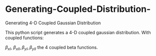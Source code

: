 # Generating-Coupled-Distribution-
Generating 4-D Coupled Gaussian Distribution

This python script generates a 4-D coupled gaussian distribution. With coupled functions:

$\beta_{xI}$, $\beta_{xII},\beta_{yI},\beta_{yII}$ the 4 coupled beta functions.
